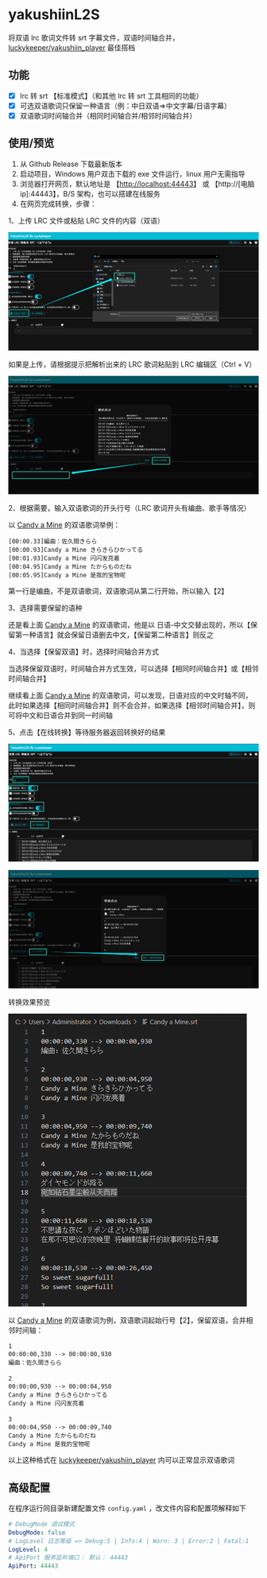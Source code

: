 # yakushiinL2S

将双语 lrc 歌词文件转 srt 字幕文件，双语时间轴合并，[luckykeeper/yakushiin_player](https://github.com/luckykeeper/yakushiin_player) 最佳搭档

## 功能

- [x] lrc 转 srt 【标准模式】（和其他 lrc 转 srt 工具相同的功能）
- [x] 可选双语歌词只保留一种语言（例：中日双语=>中文字幕/日语字幕）
- [x] 双语歌词时间轴合并（相同时间轴合并/相邻时间轴合并）

## 使用/预览

1. 从 Github Release 下载最新版本
2. 启动项目，Windows 用户双击下载的 exe 文件运行，linux 用户无需指导
3. 浏览器打开网页，默认地址是 【[http://localhost:44443](http://localhost:44443)】 或 【http://[电脑ip]:44443】，B/S 架构，也可以搭建在线服务
4. 在网页完成转换，步骤：

1、上传 LRC 文件或粘贴 LRC 文件的内容（双语）

![01](./readme_images/01.png)

如果是上传，请根据提示把解析出来的 LRC 歌词粘贴到 LRC 编辑区（Ctrl + V）

![02](./readme_images/02.png)

2、根据需要，输入双语歌词的开头行号（LRC 歌词开头有编曲、歌手等情况）

以 [Candy a Mine](https://music.163.com/#/song?id=491233178) 的双语歌词举例：

```lrc
[00:00.33]編曲：佐久間きらら
[00:00.93]Candy a Mine きらきらひかってる
[00:01.93]Candy a Mine 闪闪发亮着
[00:04.95]Candy a Mine たからものだね
[00:05.95]Candy a Mine 是我的宝物呢
```

第一行是编曲，不是双语歌词，双语歌词从第二行开始，所以输入【2】

3、选择需要保留的语种

还是看上面 [Candy a Mine](https://music.163.com/#/song?id=491233178) 的双语歌词，他是以 日语-中文交替出现的，所以【保留第一种语言】就会保留日语删去中文，【保留第二种语言】则反之

4、当选择【保留双语】时，选择时间轴合并方式

当选择保留双语时，时间轴合并方式生效，可以选择【相同时间轴合并】或【相邻时间轴合并】

继续看上面 [Candy a Mine](https://music.163.com/#/song?id=491233178) 的双语歌词，可以发现，日语对应的中文时轴不同，此时如果选择【相同时间轴合并】则不会合并，如果选择【相邻时间轴合并】，则可将中文和日语合并到同一时间轴

5、点击【在线转换】等待服务器返回转换好的结果

![03](./readme_images/03.png)

![04](./readme_images/04.png)

转换效果预览

![05](./readme_images/05.png)

以 [Candy a Mine](https://music.163.com/#/song?id=491233178) 的双语歌词为例，双语歌词起始行号【2】，保留双语，合并相邻时间轴：

```srt
1
00:00:00,330 --> 00:00:00,930
編曲：佐久間きらら

2
00:00:00,930 --> 00:00:04,950
Candy a Mine きらきらひかってる
Candy a Mine 闪闪发亮着

3
00:00:04,950 --> 00:00:09,740
Candy a Mine たからものだね
Candy a Mine 是我的宝物呢

```

以上这种格式在 [luckykeeper/yakushiin_player](https://github.com/luckykeeper/yakushiin_player) 内可以正常显示双语歌词

## 高级配置

在程序运行同目录新建配置文件 `config.yaml` ，改文件内容和配置项解释如下

```yaml
# DebugMode 调试模式
DebugMode: false
# LogLevel 日志等级 => Debug:5 | Info:4 | Warn: 3 | Error:2 | Fatal:1
LogLevel: 4
# ApiPort 服务监听端口： 默认： 44443
ApiPort: 44443
```

